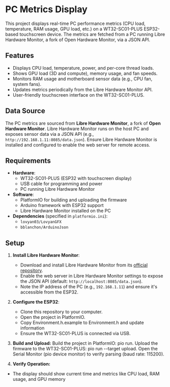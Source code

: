 # PC Metrics Display

This project displays real-time PC performance metrics (CPU load, temperature, RAM usage, GPU load, etc.) on a WT32-SC01-PLUS ESP32-based touchscreen device. The metrics are fetched from a PC running Libre Hardware Monitor, a fork of Open Hardware Monitor, via a JSON API.

## Features
- Displays CPU load, temperature, power, and per-core thread loads.
- Shows GPU load (3D and compute), memory usage, and fan speeds.
- Monitors RAM usage and motherboard sensor data (e.g., CPU fan, system fans).
- Updates metrics periodically from the Libre Hardware Monitor API.
- User-friendly touchscreen interface on the WT32-SC01-PLUS.

## Data Source
The PC metrics are sourced from **Libre Hardware Monitor**, a fork of **Open Hardware Monitor**. Libre Hardware Monitor runs on the host PC and exposes sensor data via a JSON API (e.g., `http://192.168.1.11:8085/data.json`). Ensure Libre Hardware Monitor is installed and configured to enable the web server for remote access.

## Requirements
- **Hardware**:
  - WT32-SC01-PLUS (ESP32 with touchscreen display)
  - USB cable for programming and power
  - PC running Libre Hardware Monitor
- **Software**:
  - PlatformIO for building and uploading the firmware
  - Arduino framework with ESP32 support
  - Libre Hardware Monitor installed on the PC
- **Dependencies** (specified in `platformio.ini`):
  - `lovyan03/LovyanGFX`
  - `bblanchon/ArduinoJson`

## Setup
1. **Install Libre Hardware Monitor**:
   - Download and install Libre Hardware Monitor from its [official repository](https://github.com/LibreHardwareMonitor/LibreHardwareMonitor).
   - Enable the web server in Libre Hardware Monitor settings to expose the JSON API (default: `http://localhost:8085/data.json`).
   - Note the IP address of the PC (e.g., `192.168.1.11`) and ensure it's accessible from the ESP32.

2. **Configure the ESP32**:
   - Clone this repository to your computer.
   - Open the project in PlatformIO.
   - Copy Environment.h.example to Environment.h and update information
   - Ensure the WT32-SC01-PLUS is connected via USB.

3. **Build and Upload:**
    Build the project in PlatformIO: pio run.
    Upload the firmware to the WT32-SC01-PLUS: pio run --target upload.
    Open the Serial Monitor (pio device monitor) to verify parsing (baud rate: 115200).

4. **Verify Operation:**
  - The display should show current time and metrics like CPU load, RAM usage, and GPU memory
